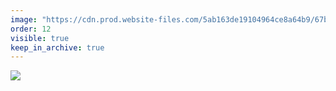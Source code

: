 ```yaml
---
image: "https://cdn.prod.website-files.com/5ab163de19104964ce8a64b9/67b8beb6dadb194dd5b266bb_hand%20releasing%20bird.jpg"
order: 12
visible: true
keep_in_archive: true
---
```


![](https://cdn.prod.website-files.com/5ab163de19104964ce8a64b9/67b8beb6dadb194dd5b266bb_hand%20releasing%20bird.jpg)
